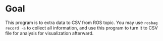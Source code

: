 # Goal
This program is to extra data to CSV from ROS topic.
You may use `rosbag record -a` to collect all information, and use this program to turn it to CSV file for analysis for visualization afterward.